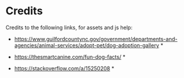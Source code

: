 # Credits

Credits to the following links, for assets and js help:

* https://www.guilfordcountync.gov/government/departments-and-agencies/animal-services/adopt-pet/dog-adoption-gallery *

* https://thesmartcanine.com/fun-dog-facts/ *
* https://stackoverflow.com/a/15250208 *
